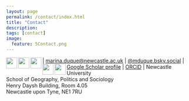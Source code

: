 ```yaml
---
layout: page
permalink: /contact/index.html
title: "Contact"
description:
tags: [contact]
image:
  feature: 5Contact.png
---
```


<img src="../images/email_icon.png" style="width: 30px;" align="left"> | marina.duque@newcastle.ac.uk 
<img src="../images/icon_bsky.png" style="width: 30px;" align="left"> | <a href="https://bsky.app/profile/did:plc:a6lng7cr63a54dbd64sl7lr3" target="_blank">@mduque.bsky.social</a>
<img src="../images/gscholar_icon.png" style="width: 30px;" align="left"> | <a href="https://scholar.google.com/citations?user=ZZY5EK8AAAAJ&hl=en" target="_blank">Google Scholar profile</a>
<img src="../images/orcid_icon.png" style="width: 30px;" align="left"> | <a href="https://orcid.org/0000-0003-1245-9938" target="_blank">ORCID</a>
<img src="../images/mailing_icon.png" style="width: 30px;" align="left"> | Newcastle University<br>School of Geography, Politics and Sociology<br>Henry Daysh Building, Room 4.05<br>Newcastle upon Tyne, NE1 7RU
